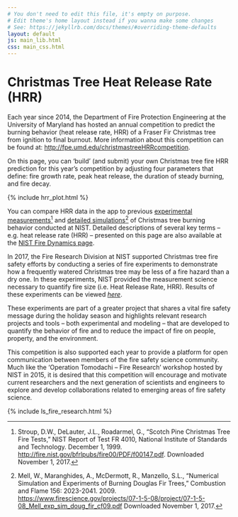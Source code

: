 ```yaml
---
# You don't need to edit this file, it's empty on purpose.
# Edit theme's home layout instead if you wanna make some changes
# See: https://jekyllrb.com/docs/themes/#overriding-theme-defaults
layout: default
js: main_lib.html
css: main_css.html
---
```


# Christmas Tree Heat Release Rate (HRR)

Each year since 2014, the Department of Fire Protection Engineering at the
University of Maryland has hosted an annual competition to predict the burning
behavior (heat release rate, HRR) of a Fraser Fir Christmas tree from ignition
to final burnout. More information about this competition can be found at:
<http://fpe.umd.edu/christmastreeHRRcompetition>.

On this page, you can ‘build’ (and submit) your own Christmas tree fire HRR
prediction for this year’s competition by adjusting four parameters that
define: fire growth rate, peak heat release, the duration of steady burning,
and fire decay.

{% include hrr_plot.html %}

You can compare HRR data in the app to previous 
[experimental measurements](http://fire.nist.gov/bfrlpubs/fire00/PDF/f00147.pdf)[^1] 
and [detailed simulations](https://www.firescience.gov/projects/07-1-5-08/project/07-1-5-08_Mell_exp_sim_doug_fir_cf09.pdf)[^2]
of Christmas tree burning behavior conducted at NIST. Detailed descriptions of
several key terms – e.g. heat release rate (HRR) – presented on this page are
also available at the [NIST Fire Dynamics page](https://www.nist.gov/fire-dynamics).

In 2017, the Fire Research Division at NIST supported Christmas tree fire
safety efforts by conducting a series of fire experiments to demonstrate how a
frequently watered Christmas tree may be less of a fire hazard than a dry one.
In these experiments, NIST provided the measurement science necessary to
quantify fire size (i.e. Heat Release Rate, HRR). Results of these experiments
can be viewed 
[*here*](https://www.nist.gov/topics/forensic-science/organization-scientific-area-committees-osac/holiday-fire-safety/what-does).

These experiments are part of a greater project that shares a vital fire safety
message during the holiday season and highlights relevant research projects and
tools – both experimental and modeling – that are developed to quantify the
behavior of fire and to reduce the impact of fire on people, property, and the
environment.

This competition is also supported each year to provide a platform for open
communication between members of the fire safety science community. Much like
the ‘Operation Tomodachi – Fire Research’ workshop hosted by NIST in 2015, it
is desired that this competition will encourage and motivate current
researchers and the next generation of scientists and engineers to explore and
develop collaborations related to emerging areas of fire safety science.

{% include ls_fire_research.html %}

[^1]: Stroup, D.W., DeLauter, J.L., Roadarmel, G., “Scotch Pine Christmas Tree Fire Tests,” NIST Report of Test FR 4010, National Institute of Standards and Technology. December 1, 1999.  <http://fire.nist.gov/bfrlpubs/fire00/PDF/f00147.pdf>. Downloaded November 1, 2017.

[^2]: Mell, W., Maranghides, A., McDermott, R., Manzello, S.L., “Numerical Simulation and Experiments of Burning Douglas Fir Trees,” Combustion and Flame 156: 2023-2041. 2009.  <https://www.firescience.gov/projects/07-1-5-08/project/07-1-5-08_Mell_exp_sim_doug_fir_cf09.pdf> Downloaded November 1, 2017.

